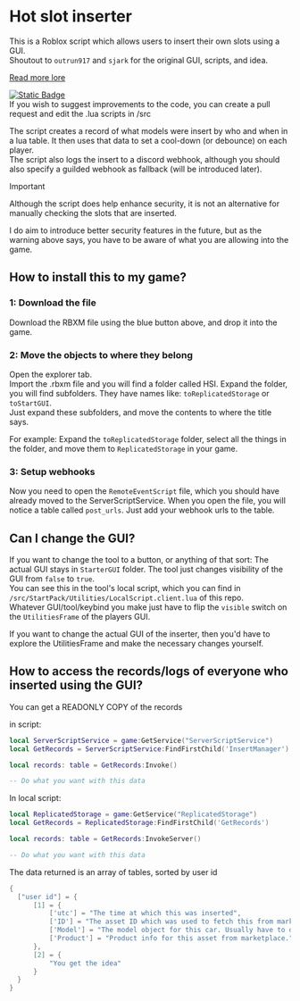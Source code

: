 # Hot slot inserter
 This is a Roblox script which allows users to insert their own slots using a GUI. \
 Shoutout to `outrun917` and `sjark` for the original GUI, scripts, and idea.

 [Read more lore](https://gist.github.com/Hypurrnating/03f3b4401d4e67a133a4877f8644f8ed)


[![Static Badge](https://img.shields.io/badge/download_rbxm-here?style=for-the-badge&color=blue)](https://github.com/Hypurrnating/Roblox-slot-inserter/raw/main/hsi.rbxm) \
If you wish to suggest improvements to the code, you can create a pull request and edit the .lua scripts in /src

 The script creates a record of what models were insert by who and when in a lua table. It then uses that data to set a cool-down (or debounce) on each player. \
 The script also logs the insert to a discord webhook, although you should also specify a guilded webhook as fallback (will be introduced later).

 > [!IMPORTANT]
 > Although the script does help enhance security, it is not an alternative for manually checking the slots that are inserted.
 
 I do aim to introduce better security features in the future, but as the warning above says, you have to be aware of what you are allowing into the game.


 ## How to install this to my game?

 ### 1: Download the file
 Download the RBXM file using the blue button above, and drop it into the game.

 ### 2: Move the objects to where they belong
 Open the explorer tab. \
 Import the .rbxm file and you will find a folder called HSI. Expand the folder, you will find subfolders. They have names like:
 `toReplicatedStorage` or `toStartGUI`. \
 Just expand these subfolders, and move the contents to where the title says.
 
 For example: Expand the `toReplicatedStorage` folder, select all the things in the folder, and move them to `ReplicatedStorage` in your game. 

 ### 3: Setup webhooks
 Now you need to open the `RemoteEventScript` file, which you should have already moved to the ServerScriptService.
 When you open the file, you will notice a table called `post_urls`. Just add your webhook urls to the table.

 ## Can I change the GUI?
 If you want to change the tool to a button, or anything of that sort:
 The actual GUI stays in `StarterGUI` folder. The tool just changes visibility of the GUI from `false` to `true`. \
 You can see this in the tool's local script, which you can find in `/src/StartPack/Utilities/LocalScript.client.lua` of this repo. \
 Whatever GUI/tool/keybind you make just have to flip the `visible` switch on the `UtilitiesFrame` of the players GUI.

 If you want to change the actual GUI of the inserter, then you'd have to explore the UtilitiesFrame and make the necessary changes yourself.

 ## How to access the records/logs of everyone who inserted using the GUI?
 You can get a READONLY COPY of the records 

  in script:
  ```lua
  local ServerScriptService = game:GetService("ServerScriptService")
  local GetRecords = ServerScriptService:FindFirstChild('InsertManager')

  local records: table = GetRecords:Invoke()

  -- Do what you want with this data
  ```

  In local script:
  ```lua
  local ReplicatedStorage = game:GetService("ReplicatedStorage")
  local GetRecords = ReplicatedStorage:FindFirstChild('GetRecords')

  local records: table = GetRecords:InvokeServer()

  -- Do what you want with this data
  ```
The data returned is an array of tables, sorted by user id

  ```lua
 {
    ["user id"] = {
        [1] = {
            ['utc'] = "The time at which this was inserted",
            ['ID'] = "The asset ID which was used to fetch this from marketplace",
            ['Model'] = "The model object for this car. Usually have to do :GetChildren[1] to get the actual car",
            ['Product'] = "Product info for this asset from marketplace."
        },
        [2] = {
            "You get the idea"
        }
    }
 }
  ```
